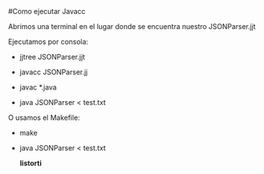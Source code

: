 #Como ejecutar Javacc


Abrimos una terminal en el lugar donde se encuentra nuestro JSONParser.jjt

Ejecutamos por consola:

* jjtree JSONParser.jjt

* javacc JSONParser.jj

* javac *.java

* java JSONParser < test.txt

O usamos el Makefile:

* make
* java JSONParser < test.txt

	**listorti**

